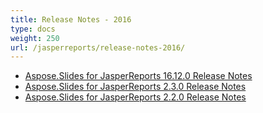 ```yaml
---
title: Release Notes - 2016
type: docs
weight: 250
url: /jasperreports/release-notes-2016/
---
```


- [Aspose.Slides for JasperReports 16.12.0 Release Notes](/slides/jasperreports/aspose-slides-for-jasperreports-16-12-0-release-notes/)
- [Aspose.Slides for JasperReports 2.3.0 Release Notes](/slides/jasperreports/aspose-slides-for-jasperreports-2-3-0-release-notes/)
- [Aspose.Slides for JasperReports 2.2.0 Release Notes](/slides/jasperreports/aspose-slides-for-jasperreports-2-2-0-release-notes/)
